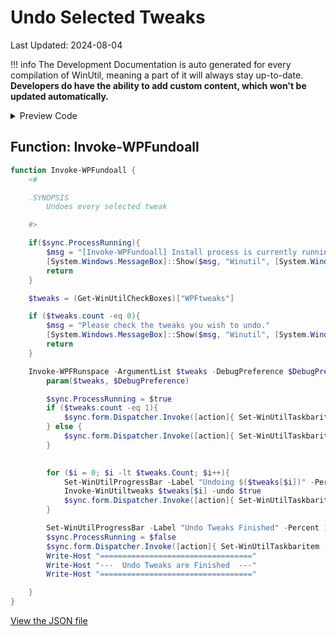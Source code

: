 # Undo Selected Tweaks

Last Updated: 2024-08-04


!!! info
     The Development Documentation is auto generated for every compilation of WinUtil, meaning a part of it will always stay up-to-date. **Developers do have the ability to add custom content, which won't be updated automatically.**


<!-- BEGIN CUSTOM CONTENT -->

<!-- END CUSTOM CONTENT -->

<details>
<summary>Preview Code</summary>

```json
{
  "Content": "Undo Selected Tweaks",
  "category": "z__Advanced Tweaks - CAUTION",
  "link": "https://christitustech.github.io/winutil/dev/tweaks/z--Advanced-Tweaks---CAUTION/WPFUndoall",
  "panel": "1",
  "Order": "a042_",
  "Type": "Button"
}
```
</details>

## Function: Invoke-WPFundoall
```powershell
function Invoke-WPFundoall {
    <#

    .SYNOPSIS
        Undoes every selected tweak

    #>

    if($sync.ProcessRunning){
        $msg = "[Invoke-WPFundoall] Install process is currently running."
        [System.Windows.MessageBox]::Show($msg, "Winutil", [System.Windows.MessageBoxButton]::OK, [System.Windows.MessageBoxImage]::Warning)
        return
    }

    $tweaks = (Get-WinUtilCheckBoxes)["WPFtweaks"]

    if ($tweaks.count -eq 0){
        $msg = "Please check the tweaks you wish to undo."
        [System.Windows.MessageBox]::Show($msg, "Winutil", [System.Windows.MessageBoxButton]::OK, [System.Windows.MessageBoxImage]::Warning)
        return
    }

    Invoke-WPFRunspace -ArgumentList $tweaks -DebugPreference $DebugPreference -ScriptBlock {
        param($tweaks, $DebugPreference)

        $sync.ProcessRunning = $true
        if ($tweaks.count -eq 1){
            $sync.form.Dispatcher.Invoke([action]{ Set-WinUtilTaskbaritem -state "Indeterminate" -value 0.01 -overlay "logo" })
        } else {
            $sync.form.Dispatcher.Invoke([action]{ Set-WinUtilTaskbaritem -state "Normal" -value 0.01 -overlay "logo" })
        }
        

        for ($i = 0; $i -lt $tweaks.Count; $i++){
            Set-WinUtilProgressBar -Label "Undoing $($tweaks[$i])" -Percent ($i / $tweaks.Count * 100)
            Invoke-WinUtiltweaks $tweaks[$i] -undo $true
            $sync.form.Dispatcher.Invoke([action]{ Set-WinUtilTaskbaritem -value ($i/$tweaks.Count) })
        }

        Set-WinUtilProgressBar -Label "Undo Tweaks Finished" -Percent 100
        $sync.ProcessRunning = $false
        $sync.form.Dispatcher.Invoke([action]{ Set-WinUtilTaskbaritem -state "None" -overlay "checkmark" })        
        Write-Host "=================================="
        Write-Host "---  Undo Tweaks are Finished  ---"
        Write-Host "=================================="

    }
}
```


<!-- BEGIN SECOND CUSTOM CONTENT -->

<!-- END SECOND CUSTOM CONTENT -->

[View the JSON file](https://github.com/ChrisTitusTech/winutil/tree/main/config/tweaks.json)

